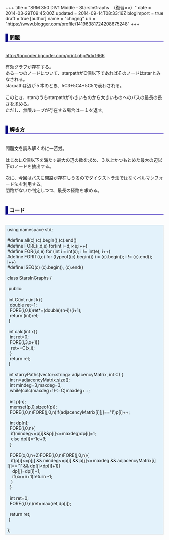 +++
title = "SRM 350 DIV1 Middle -  StarsInGraphs　（復習××）"
date = 2014-03-29T09:45:00Z
updated = 2014-09-14T08:33:16Z
blogimport = true
draft = true
[author]
	name = "chngng"
	uri = "https://www.blogger.com/profile/14196381724208675248"
+++

<div dir="ltr" style="text-align: left;" trbidi="on"><h3 style="border-bottom: 2px solid slateblue; border-left: 8px solid navy; color: black; padding: 0px 0px 1px 5px;">問題 </h3><br /><a href="http://topcoder.bgcoder.com/print.php?id=1666" target="_blank">http://topcoder.bgcoder.com/print.php?id=1666</a><br /><br />有効グラフが存在する。<br />ある一つのノードについて、starpathがC個以下であればそのノードはstarとみなされる。<br />starpathは辺が５本のとき、5C3+5C4+5C5で表わされる。<br /><br />このとき、starのうちstarpathが小さいものから大きいものへのパスの最長の長さを求める。<br />ただし、無限ループが存在する場合はー１を返す。<br /><br /><h3 style="border-bottom: 2px solid slateblue; border-left: 8px solid navy; color: black; padding: 0px 0px 1px 5px;">解き方 </h3><br />問題文を読み解くのに一苦労。<br /><br />はじめにC個以下を満たす最大の辺の数を求め、３以上かつもとめた最大の辺以下のノードを抽出する。<br /><br />次に、今回はパスに閉路が存在しうるのでダイクストラ法ではなくベルマンフォード法を利用する。<br />閉路がないか判定しつつ、最長の経路を求める。<br /><br /><h3 style="border-bottom: 2px solid slateblue; border-left: 8px solid navy; color: black; padding: 0px 0px 1px 5px;">コード </h3><br /><div style="background-color: #e3f2fb; border: 1px dotted #CCCCCC; padding: 5px;">using namespace std;<br /><br />#define all(c) (c).begin(),(c).end()<br />#define FORE(i,d,e) for(int i=d;i&lt;e;i++)<br />#define FOR(i,s,e) for (int i = int(s); i != int(e); i++)<br />#define FORIT(i,c) for (typeof((c).begin()) i = (c).begin(); i != (c).end(); i++)<br />#define ISEQ(c) (c).begin(), (c).end()<br /><br />class StarsInGraphs {<br /><br /><span class="Apple-tab-span" style="white-space: pre;"> </span>public:<br /><br /><span class="Apple-tab-span" style="white-space: pre;"> </span>int C(int n,int k){<br /><span class="Apple-tab-span" style="white-space: pre;">  </span>double ret=1;<br /><span class="Apple-tab-span" style="white-space: pre;">  </span>FORE(i,0,k)ret*=(double)(n-i)/(i+1);<br /><span class="Apple-tab-span" style="white-space: pre;">  </span>return (int)ret;<br /><span class="Apple-tab-span" style="white-space: pre;"> </span>}<br /><br /><span class="Apple-tab-span" style="white-space: pre;"> </span>int calc(int x){<br /><span class="Apple-tab-span" style="white-space: pre;">  </span>int ret=0;<br /><span class="Apple-tab-span" style="white-space: pre;">  </span>FORE(i,3,x+1){<br /><span class="Apple-tab-span" style="white-space: pre;">   </span>ret+=C(x,i);<br /><span class="Apple-tab-span" style="white-space: pre;">  </span>}<br /><span class="Apple-tab-span" style="white-space: pre;">  </span>return ret;<br /><span class="Apple-tab-span" style="white-space: pre;"> </span>}<br /><br /><span class="Apple-tab-span" style="white-space: pre;"> </span>int starryPaths(vector&lt;string&gt; adjacencyMatrix, int C) {<br /><span class="Apple-tab-span" style="white-space: pre;">  </span>int n=adjacencyMatrix.size();<br /><span class="Apple-tab-span" style="white-space: pre;">  </span>int mindeg=3,maxdeg=3;<br /><span class="Apple-tab-span" style="white-space: pre;">  </span>while(calc(maxdeg+1)&lt;=C)maxdeg++;<br /><br /><span class="Apple-tab-span" style="white-space: pre;">  </span>int p[n];<br /><span class="Apple-tab-span" style="white-space: pre;">  </span>memset(p,0,sizeof(p));<br /><span class="Apple-tab-span" style="white-space: pre;">  </span>FORE(i,0,n)FORE(j,0,n)if(adjacencyMatrix[i][j]=='1')p[i]++;<br /><br /><span class="Apple-tab-span" style="white-space: pre;">  </span>int dp[n];<br /><span class="Apple-tab-span" style="white-space: pre;">  </span>FORE(i,0,n){<br /><span class="Apple-tab-span" style="white-space: pre;">   </span>if(mindeg&lt;=p[i]&amp;&amp;p[i]&lt;=maxdeg)dp[i]=1;<br /><span class="Apple-tab-span" style="white-space: pre;">   </span>else dp[i]=-1e+9;<br /><span class="Apple-tab-span" style="white-space: pre;">  </span>}<br /><br /><span class="Apple-tab-span" style="white-space: pre;">  </span>FORE(x,0,n+2)FORE(i,0,n)FORE(j,0,n){<br /><span class="Apple-tab-span" style="white-space: pre;">   </span>if(p[i]&lt;=p[j] &amp;&amp; mindeg&lt;=p[i] &amp;&amp; p[j]&lt;=maxdeg &amp;&amp; adjacencyMatrix[i][j]=='1' &amp;&amp; dp[j]&lt;dp[i]+1){<br /><span class="Apple-tab-span" style="white-space: pre;">    </span>dp[j]=dp[i]+1;<br /><span class="Apple-tab-span" style="white-space: pre;">    </span>if(x==n+1)return -1;<br /><span class="Apple-tab-span" style="white-space: pre;">   </span>}<br /><span class="Apple-tab-span" style="white-space: pre;">  </span>}<br /><br /><span class="Apple-tab-span" style="white-space: pre;">  </span>int ret=0;<br /><span class="Apple-tab-span" style="white-space: pre;">  </span>FORE(i,0,n)ret=max(ret,dp[i]);<br /><br /><span class="Apple-tab-span" style="white-space: pre;">  </span>return ret;<br /><span class="Apple-tab-span" style="white-space: pre;"> </span>}<br /><br />};</div></div>
